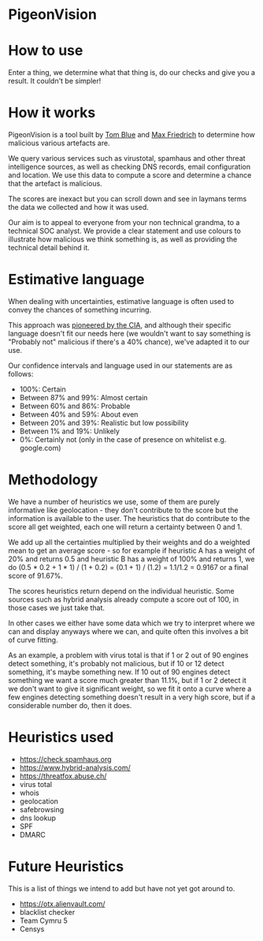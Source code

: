 # PigeonVision

# How to use

Enter a thing, we determine what that thing is, do our checks and give you a result. It couldn't be simpler!

# How it works

PigeonVision is a tool built by [Tom Blue](blog.tom-blue.co) and [Max Friedrich](m4x.uk) to determine how malicious various artefacts are.

We query various services such as virustotal, spamhaus and other threat intelligence sources, as well as checking DNS records, email configuration and location. We use this data to compute a score and determine a chance that the artefact is malicious.

The scores are inexact but you can scroll down and see in laymans terms the data we collected and how it was used.

Our aim is to appeal to everyone from your non technical grandma, to a technical SOC analyst. We provide a clear statement and use colours to illustrate how malicious we think something is, as well as providing the technical detail behind it.

# Estimative language

When dealing with uncertainties, estimative language is often used to convey the chances of something incurring.

This approach was [pioneered by the CIA](https://www.cia.gov/resources/csi/static/Words-of-Estimative-Probability.pdf), and although their specific language doesn't fit our needs here (we wouldn't want to say something is "Probably not" malicious if there's a 40% chance), we've adapted it to our use.

Our confidence intervals and language used in our statements are as follows:

- 100%: Certain
- Between 87% and 99%: Almost certain
- Between 60% and 86%: Probable
- Between 40% and 59%: About even
- Between 20% and 39%: Realistic but low possibility
- Between 1% and 19%: Unlikely
- 0%: Certainly not (only in the case of presence on whitelist e.g. google.com)

# Methodology

We have a number of heuristics we use, some of them are purely informative like geolocation - they don't contribute to the score but the information is available to the user. The heuristics that do contribute to the score all get weighted, each one will return a certainty between 0 and 1. 

We add up all the certainties multiplied by their weights and do a weighted mean to get an average score - so for example if heuristic A has a weight of 20% and returns 0.5 and heuristic B has a weight of 100% and returns 1, we do (0.5 \* 0.2 + 1 \* 1) / (1 + 0.2) = (0.1 + 1) / (1.2) = 1.1/1.2 = 0.9167 or a final score of 91.67%.

The scores heuristics return depend on the individual heuristic. Some sources such as hybrid analysis already compute a score out of 100, in those cases we just take that. 

In other cases we either have some data which we try to interpret where we can and display anyways where we can, and quite often this involves a bit of curve fitting. 

As an example, a problem with virus total is that if 1 or 2 out of 90 engines detect something, it's probably not malicious, but if 10 or 12 detect something, it's maybe something new. If 10 out of 90 engines detect something we want a score much greater than 11.1%, but if 1 or 2 detect it we don't want to give it significant weight, so we fit it onto a curve where a few engines detecting something doesn't result in a very high score, but if a considerable number do, then it does.

# Heuristics used

- https://check.spamhaus.org 
- https://www.hybrid-analysis.com/ 
- https://threatfox.abuse.ch/ 
- virus total 
- whois 
- geolocation 
- safebrowsing 
- dns lookup 
- SPF 
- DMARC 

# Future Heuristics

This is a list of things we intend to add but have not yet got around to.

- https://otx.alienvault.com/ 
- blacklist checker 
- Team Cymru 5
- Censys 
